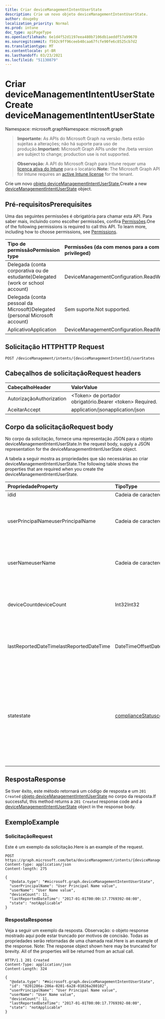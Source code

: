 ```yaml
---
title: Criar deviceManagementIntentUserState
description: Crie um novo objeto deviceManagementIntentUserState.
author: dougeby
localization_priority: Normal
ms.prod: intune
doc_type: apiPageType
ms.openlocfilehash: 6e1d4f52d1197eea480b7106db1aeddf57a99670
ms.sourcegitcommit: f592c9ff96ceeb40caa67fcfe90fe6c8525cb7d2
ms.translationtype: MT
ms.contentlocale: pt-BR
ms.lasthandoff: 03/23/2021
ms.locfileid: "51130879"
---
```

# <a name="create-devicemanagementintentuserstate"></a><span data-ttu-id="81e0a-103">Criar deviceManagementIntentUserState</span><span class="sxs-lookup"><span data-stu-id="81e0a-103">Create deviceManagementIntentUserState</span></span>

<span data-ttu-id="81e0a-104">Namespace: microsoft.graph</span><span class="sxs-lookup"><span data-stu-id="81e0a-104">Namespace: microsoft.graph</span></span>

> <span data-ttu-id="81e0a-105">**Importante:** As APIs do Microsoft Graph na versão /beta estão sujeitas a alterações; não há suporte para uso de produção.</span><span class="sxs-lookup"><span data-stu-id="81e0a-105">**Important:** Microsoft Graph APIs under the /beta version are subject to change; production use is not supported.</span></span>

> <span data-ttu-id="81e0a-106">**Observação:** A API do Microsoft Graph para Intune requer uma [licença ativa do Intune](https://go.microsoft.com/fwlink/?linkid=839381) para o locatário.</span><span class="sxs-lookup"><span data-stu-id="81e0a-106">**Note:** The Microsoft Graph API for Intune requires an [active Intune license](https://go.microsoft.com/fwlink/?linkid=839381) for the tenant.</span></span>

<span data-ttu-id="81e0a-107">Crie um novo [objeto deviceManagementIntentUserState.](../resources/intune-deviceintent-devicemanagementintentuserstate.md)</span><span class="sxs-lookup"><span data-stu-id="81e0a-107">Create a new [deviceManagementIntentUserState](../resources/intune-deviceintent-devicemanagementintentuserstate.md) object.</span></span>

## <a name="prerequisites"></a><span data-ttu-id="81e0a-108">Pré-requisitos</span><span class="sxs-lookup"><span data-stu-id="81e0a-108">Prerequisites</span></span>
<span data-ttu-id="81e0a-p101">Uma das seguintes permissões é obrigatória para chamar esta API. Para saber mais, incluindo como escolher permissões, confira [Permissões](/graph/permissions-reference).</span><span class="sxs-lookup"><span data-stu-id="81e0a-p101">One of the following permissions is required to call this API. To learn more, including how to choose permissions, see [Permissions](/graph/permissions-reference).</span></span>

|<span data-ttu-id="81e0a-111">Tipo de permissão</span><span class="sxs-lookup"><span data-stu-id="81e0a-111">Permission type</span></span>|<span data-ttu-id="81e0a-112">Permissões (da com menos para a com mais privilégios)</span><span class="sxs-lookup"><span data-stu-id="81e0a-112">Permissions (from least to most privileged)</span></span>|
|:---|:---|
|<span data-ttu-id="81e0a-113">Delegada (conta corporativa ou de estudante)</span><span class="sxs-lookup"><span data-stu-id="81e0a-113">Delegated (work or school account)</span></span>|<span data-ttu-id="81e0a-114">DeviceManagementConfiguration.ReadWrite.All</span><span class="sxs-lookup"><span data-stu-id="81e0a-114">DeviceManagementConfiguration.ReadWrite.All</span></span>|
|<span data-ttu-id="81e0a-115">Delegada (conta pessoal da Microsoft)</span><span class="sxs-lookup"><span data-stu-id="81e0a-115">Delegated (personal Microsoft account)</span></span>|<span data-ttu-id="81e0a-116">Sem suporte.</span><span class="sxs-lookup"><span data-stu-id="81e0a-116">Not supported.</span></span>|
|<span data-ttu-id="81e0a-117">Aplicativo</span><span class="sxs-lookup"><span data-stu-id="81e0a-117">Application</span></span>|<span data-ttu-id="81e0a-118">DeviceManagementConfiguration.ReadWrite.All</span><span class="sxs-lookup"><span data-stu-id="81e0a-118">DeviceManagementConfiguration.ReadWrite.All</span></span>|

## <a name="http-request"></a><span data-ttu-id="81e0a-119">Solicitação HTTP</span><span class="sxs-lookup"><span data-stu-id="81e0a-119">HTTP Request</span></span>
<!-- {
  "blockType": "ignored"
}
-->
``` http
POST /deviceManagement/intents/{deviceManagementIntentId}/userStates
```

## <a name="request-headers"></a><span data-ttu-id="81e0a-120">Cabeçalhos de solicitação</span><span class="sxs-lookup"><span data-stu-id="81e0a-120">Request headers</span></span>
|<span data-ttu-id="81e0a-121">Cabeçalho</span><span class="sxs-lookup"><span data-stu-id="81e0a-121">Header</span></span>|<span data-ttu-id="81e0a-122">Valor</span><span class="sxs-lookup"><span data-stu-id="81e0a-122">Value</span></span>|
|:---|:---|
|<span data-ttu-id="81e0a-123">Autorização</span><span class="sxs-lookup"><span data-stu-id="81e0a-123">Authorization</span></span>|<span data-ttu-id="81e0a-124">&lt;Token&gt; de portador obrigatório.</span><span class="sxs-lookup"><span data-stu-id="81e0a-124">Bearer &lt;token&gt; Required.</span></span>|
|<span data-ttu-id="81e0a-125">Aceitar</span><span class="sxs-lookup"><span data-stu-id="81e0a-125">Accept</span></span>|<span data-ttu-id="81e0a-126">application/json</span><span class="sxs-lookup"><span data-stu-id="81e0a-126">application/json</span></span>|

## <a name="request-body"></a><span data-ttu-id="81e0a-127">Corpo da solicitação</span><span class="sxs-lookup"><span data-stu-id="81e0a-127">Request body</span></span>
<span data-ttu-id="81e0a-128">No corpo da solicitação, fornece uma representação JSON para o objeto deviceManagementIntentUserState.</span><span class="sxs-lookup"><span data-stu-id="81e0a-128">In the request body, supply a JSON representation for the deviceManagementIntentUserState object.</span></span>

<span data-ttu-id="81e0a-129">A tabela a seguir mostra as propriedades que são necessárias ao criar deviceManagementIntentUserState.</span><span class="sxs-lookup"><span data-stu-id="81e0a-129">The following table shows the properties that are required when you create the deviceManagementIntentUserState.</span></span>

|<span data-ttu-id="81e0a-130">Propriedade</span><span class="sxs-lookup"><span data-stu-id="81e0a-130">Property</span></span>|<span data-ttu-id="81e0a-131">Tipo</span><span class="sxs-lookup"><span data-stu-id="81e0a-131">Type</span></span>|<span data-ttu-id="81e0a-132">Descrição</span><span class="sxs-lookup"><span data-stu-id="81e0a-132">Description</span></span>|
|:---|:---|:---|
|<span data-ttu-id="81e0a-133">id</span><span class="sxs-lookup"><span data-stu-id="81e0a-133">id</span></span>|<span data-ttu-id="81e0a-134">Cadeia de caracteres</span><span class="sxs-lookup"><span data-stu-id="81e0a-134">String</span></span>|<span data-ttu-id="81e0a-135">A ID</span><span class="sxs-lookup"><span data-stu-id="81e0a-135">The ID</span></span>|
|<span data-ttu-id="81e0a-136">userPrincipalName</span><span class="sxs-lookup"><span data-stu-id="81e0a-136">userPrincipalName</span></span>|<span data-ttu-id="81e0a-137">Cadeia de caracteres</span><span class="sxs-lookup"><span data-stu-id="81e0a-137">String</span></span>|<span data-ttu-id="81e0a-138">O nome principal do usuário que está sendo relatado em um dispositivo</span><span class="sxs-lookup"><span data-stu-id="81e0a-138">The user principal name that is being reported on a device</span></span>|
|<span data-ttu-id="81e0a-139">userName</span><span class="sxs-lookup"><span data-stu-id="81e0a-139">userName</span></span>|<span data-ttu-id="81e0a-140">Cadeia de caracteres</span><span class="sxs-lookup"><span data-stu-id="81e0a-140">String</span></span>|<span data-ttu-id="81e0a-141">O nome de usuário que está sendo relatado em um dispositivo</span><span class="sxs-lookup"><span data-stu-id="81e0a-141">The user name that is being reported on a device</span></span>|
|<span data-ttu-id="81e0a-142">deviceCount</span><span class="sxs-lookup"><span data-stu-id="81e0a-142">deviceCount</span></span>|<span data-ttu-id="81e0a-143">Int32</span><span class="sxs-lookup"><span data-stu-id="81e0a-143">Int32</span></span>|<span data-ttu-id="81e0a-144">Contagem de dispositivos que pertencem a um usuário para uma intenção</span><span class="sxs-lookup"><span data-stu-id="81e0a-144">Count of Devices that belongs to a user for an intent</span></span>|
|<span data-ttu-id="81e0a-145">lastReportedDateTime</span><span class="sxs-lookup"><span data-stu-id="81e0a-145">lastReportedDateTime</span></span>|<span data-ttu-id="81e0a-146">DateTimeOffset</span><span class="sxs-lookup"><span data-stu-id="81e0a-146">DateTimeOffset</span></span>|<span data-ttu-id="81e0a-147">Data da última modificação de um relatório de intenção</span><span class="sxs-lookup"><span data-stu-id="81e0a-147">Last modified date time of an intent report</span></span>|
|<span data-ttu-id="81e0a-148">state</span><span class="sxs-lookup"><span data-stu-id="81e0a-148">state</span></span>|[<span data-ttu-id="81e0a-149">complianceStatus</span><span class="sxs-lookup"><span data-stu-id="81e0a-149">complianceStatus</span></span>](../resources/intune-shared-compliancestatus.md)|<span data-ttu-id="81e0a-150">Estado do usuário para uma intenção.</span><span class="sxs-lookup"><span data-stu-id="81e0a-150">User state for an intent.</span></span> <span data-ttu-id="81e0a-151">Os valores possíveis são: `unknown`, `notApplicable`, `compliant`, `remediated`, `nonCompliant`, `error`, `conflict`, `notAssigned`.</span><span class="sxs-lookup"><span data-stu-id="81e0a-151">Possible values are: `unknown`, `notApplicable`, `compliant`, `remediated`, `nonCompliant`, `error`, `conflict`, `notAssigned`.</span></span>|



## <a name="response"></a><span data-ttu-id="81e0a-152">Resposta</span><span class="sxs-lookup"><span data-stu-id="81e0a-152">Response</span></span>
<span data-ttu-id="81e0a-153">Se tiver êxito, este método retornará um código de resposta e um `201 Created` [objeto deviceManagementIntentUserState](../resources/intune-deviceintent-devicemanagementintentuserstate.md) no corpo da resposta.</span><span class="sxs-lookup"><span data-stu-id="81e0a-153">If successful, this method returns a `201 Created` response code and a [deviceManagementIntentUserState](../resources/intune-deviceintent-devicemanagementintentuserstate.md) object in the response body.</span></span>

## <a name="example"></a><span data-ttu-id="81e0a-154">Exemplo</span><span class="sxs-lookup"><span data-stu-id="81e0a-154">Example</span></span>

### <a name="request"></a><span data-ttu-id="81e0a-155">Solicitação</span><span class="sxs-lookup"><span data-stu-id="81e0a-155">Request</span></span>
<span data-ttu-id="81e0a-156">Este é um exemplo da solicitação.</span><span class="sxs-lookup"><span data-stu-id="81e0a-156">Here is an example of the request.</span></span>
``` http
POST https://graph.microsoft.com/beta/deviceManagement/intents/{deviceManagementIntentId}/userStates
Content-type: application/json
Content-length: 275

{
  "@odata.type": "#microsoft.graph.deviceManagementIntentUserState",
  "userPrincipalName": "User Principal Name value",
  "userName": "User Name value",
  "deviceCount": 11,
  "lastReportedDateTime": "2017-01-01T00:00:17.7769392-08:00",
  "state": "notApplicable"
}
```

### <a name="response"></a><span data-ttu-id="81e0a-157">Resposta</span><span class="sxs-lookup"><span data-stu-id="81e0a-157">Response</span></span>
<span data-ttu-id="81e0a-p103">Veja a seguir um exemplo da resposta. Observação: o objeto response mostrado aqui pode estar truncado por motivos de concisão. Todas as propriedades serão retornadas de uma chamada real.</span><span class="sxs-lookup"><span data-stu-id="81e0a-p103">Here is an example of the response. Note: The response object shown here may be truncated for brevity. All of the properties will be returned from an actual call.</span></span>
``` http
HTTP/1.1 201 Created
Content-Type: application/json
Content-Length: 324

{
  "@odata.type": "#microsoft.graph.deviceManagementIntentUserState",
  "id": "0201286a-286a-0201-6a28-01026a280102",
  "userPrincipalName": "User Principal Name value",
  "userName": "User Name value",
  "deviceCount": 11,
  "lastReportedDateTime": "2017-01-01T00:00:17.7769392-08:00",
  "state": "notApplicable"
}
```





